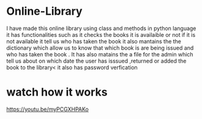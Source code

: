# Online-Library
I have made this online library using class and methods in python language it has functionalities such as it checks the books it is availaible or not if it is not available it tell us who has taken the book it also mantains the the dictionary which allow us to know that which book is are being issued and who has taken the book . It has also matains the a file for the admin which tell us about on which date the user has isssued ,returned or added the book to the library< it also has password verfication


# watch how it works
https://youtu.be/myPCGXHPAKo
